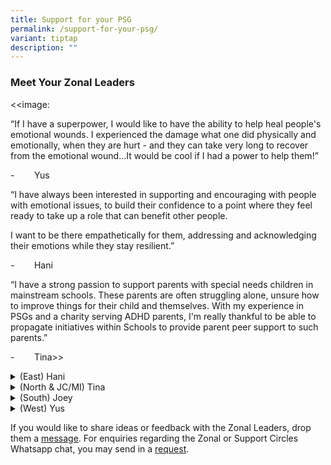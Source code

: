 ```yaml
---
title: Support for your PSG
permalink: /support-for-your-psg/
variant: tiptap
description: ""
---
```

<h3><strong>Meet Your Zonal Leaders</strong></h3>
<p></p>
<p></p>
<p>&lt;&lt;image:</p>
<p>“If I have a superpower, I would like to have the ability to help heal
people's emotional wounds. I experienced the damage what one did physically
and emotionally, when they are hurt - and they can take very long to recover
from the emotional wound…It would be cool if I had a power to help them!”</p>
<p>-&nbsp;&nbsp;&nbsp;&nbsp;&nbsp;&nbsp;&nbsp; Yus</p>
<p></p>
<p>“I have always been interested in supporting and encouraging with people
with emotional issues, to build their confidence to a point where they
feel ready to take up a role that can benefit other people.</p>
<p>I want to be there empathetically for them, addressing and acknowledging
their emotions while they stay resilient.”</p>
<p>-&nbsp;&nbsp;&nbsp;&nbsp;&nbsp;&nbsp;&nbsp; Hani</p>
<p></p>
<p>“I have a strong passion to support parents with special needs children
in mainstream schools. These parents are often struggling alone, unsure
how to improve things for their child and themselves. With my experience
in PSGs and a charity serving ADHD parents, I'm really thankful to be able
to propagate initiatives within Schools to provide parent peer support
to such parents.”</p>
<p>-&nbsp;&nbsp;&nbsp;&nbsp;&nbsp;&nbsp;&nbsp; Tina&gt;&gt;</p>
<div data-type="detailGroup" class="isomer-accordion isomer-accordion-white">
<details class="isomer-details">
<summary>(East) Hani</summary>
<div data-type="detailsContent" class="isomer-details-content">
<p>I believe parenting is a journey where we learn from each other, and ideally
every parent should be in a group or a committee where we share our best
practices or what we can do more on. I practised this even before I was
a Zonal Leader, mentoring others wherever I can. Years later, I feel a
sense of pride when I hear people say, "She is my mentor."&nbsp;</p>
<p>&nbsp;</p>
<p>Every one of us would love to leave behind a legacy. I hope my legacy
would be bringing creative minds together. The feeling of togetherness,
brainstorming and sharing ideas and executing them well will forge a strong
PSG community that can effectively partner our schools.</p>
</div>
</details>
<details class="isomer-details">
<summary>(North &amp; JC/MI) Tina</summary>
<div data-type="detailsContent" class="isomer-details-content">
<p>I had the opportunity to serve as Chairperson of my boys' Primary school
PSG when my oldest son was in Primary 2. Helping the school via PSG activities
was a good way for me to contribute, while keeping abreast on life in school
which created good conversation opportunities for me and my sons.</p>
<p>&nbsp;</p>
<p>As a PSG leader, I get to help build a positive culture among the parents,
establishing a good spirit of giving and encouraging positive family bonding.
During my 10 years of service, the PSG and fathers group hosted numerous
father-child bonding activities, parent-child events and promoted a strong
volunteerism culture in the school. I'm grateful for all I've learnt and
how I've grown through these experiences.</p>
<p>&nbsp;</p>
<p>Serving as a Zonal Leader now helps me multiply those learnings&nbsp;to
support younger PSG leaders as they seek to serve their schools to the
best of their abilities.</p>
</div>
</details>
<details class="isomer-details">
<summary>(South) Joey</summary>
<div data-type="detailsContent" class="isomer-details-content">
<p></p>
</div>
</details>
<details class="isomer-details">
<summary>(West) Yus</summary>
<div data-type="detailsContent" class="isomer-details-content">
<p></p>
<p>Initially, I joined PSG to support my first child’s education journey
since mine was so long ago. Working closely with the school helps me bridge
the gap.</p>
<p>&nbsp;</p>
<p>Over time, I realised that my passion for people, extroverted personality
and skills sets as a working mum gave me the opportunity to lead my PSG
into a more structured &amp; sustainable voluntary group.</p>
<p>&nbsp;</p>
<p>As a Zonal Leader, when I think about the PSG community, I think of a
community with a positive mindset, a big heart and a calling to make a
lasting impact for our children's future. The PSG community can definitely
be a POSITIVE Agent of CHANGE to shift parents’ mindsets for the better;
if the Village is Stronger, the child will definitely be Happier, More
Confident, and part of a Kinder Generation.</p>
</div>
</details>
</div>
<p>If you would like to share ideas or feedback with the Zonal Leaders, drop
them a <a href="fourzonalpsgchatgroups@gmail.com" rel="noopener nofollow" target="_blank">message</a>.
For enquiries regarding the Zonal or Support Circles Whatsapp chat, you
may send in a <a href="bit.ly/PSGcontactinfo" rel="noopener nofollow" target="_blank">request</a>.</p>